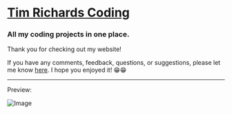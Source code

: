 # [Tim Richards Coding](https://www.timrichardscoding.com)
### All my coding projects in one place.
Thank you for checking out my website!  

If you have any comments, feedback, questions, or suggestions, please let me know [here](https://github.com/TimRichards25/TimRichards25.github.io/discussions/1). I hope you enjoyed it! 😁😁 

------------------------------------------------------------------------------------------ 
Preview: 

![Image](https://www.timrichardscoding.com/img/preview.png)
